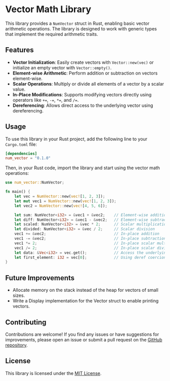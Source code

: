 # Vector Math Library

This library provides a `NumVector` struct in Rust, enabling basic vector arithmetic operations. The library is designed to work with generic types that implement the required arithmetic traits.

## Features

- **Vector Initialization**: Easily create vectors with `Vector::new(vec)` or initialize an empty vector with `Vector::empty()`.
- **Element-wise Arithmetic**: Perform addition or subtraction on vectors element-wise.
- **Scalar Operations**: Multiply or divide all elements of a vector by a scalar value.
- **In-Place Modifications**: Supports modifying vectors directly using operators like `+=`, `-=`, `*=`, and `/=`.
- **Dereferencing**: Allows direct access to the underlying vector using dereferencing.


## Usage

To use this library in your Rust project, add the following line to your `Cargo.toml` file:

```toml
[dependencies]
num_vector = "0.1.0"
```

Then, in your Rust code, import the library and start using the vector math operations:

```rust
use num_vector::NumVector;

fn main() {
    let vec = NumVector::new(vec![1, 2, 3]);
    let mut vec1 = NumVector::new(vec![1, 2, 3]);
    let vec2 = NumVector::new(vec![4, 5, 6]);

    let sum: NumVector<i32> = &vec1 + &vec2;    // Element-wise addition
    let diff: NumVector<i32> = &vec1 - &vec2;   // Element-wise subtraction
    let scaled: NumVector<i32> = &vec * 2;      // Scalar multiplication
    let divided: NumVector<i32> = &vec / 2;     // Scalar division
    vec1 += &vec2;                              // In-place addition
    vec1 -= &vec2;                              // In-place subtraction
    vec1 *= 2;                                  // In-place scalar multiplication
    vec1 /= 2;                                  // In-place scalar division
    let data: &Vec<i32> = vec.get();            // Access the underlying Vec<T>
    let first_element: i32 = vec[0];            // Using deref coercion
}
```

## Future Improvements
- Allocate memory on the stack instead of the heap for vectors of small sizes.
- Write a Display implementation for the Vector struct to enable printing vectors.

## Contributing

Contributions are welcome! If you find any issues or have suggestions for improvements, please open an issue or submit a pull request on the [GitHub repository](https://github.com/HansAmPfaall/num_vector).

## License

This library is licensed under the [MIT License](LICENSE).
